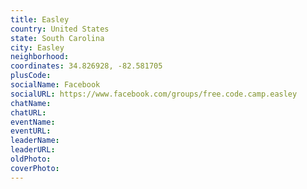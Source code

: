 ```yaml
---
title: Easley
country: United States
state: South Carolina
city: Easley
neighborhood: 
coordinates: 34.826928, -82.581705
plusCode:
socialName: Facebook
socialURL: https://www.facebook.com/groups/free.code.camp.easley
chatName:
chatURL:
eventName:
eventURL:
leaderName:
leaderURL:
oldPhoto: 
coverPhoto:
---
```

